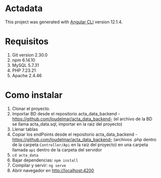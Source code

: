 # Actadata

This project was generated with [Angular CLI](https://github.com/angular/angular-cli) version 12.1.4.

# Requisitos

1. Git version 2.30.0
1. npm 6.14.10
1. MySQL 5.7.31
1. PHP 7.23.21
1. Apache 2.4.46

# Como instalar

1. Clonar el proyecto.
1. Importar BD desde el repositorio acta_data_backend -https://github.com/loudelmar/acta_data_backend- (el archivo de la BD se llama acta_data.sql, importar en la raiz del proyecto)
1. Llenar tablas
1. Copiar los endPoints desde el repositorio acta_data_backend -https://github.com/loudelmar/acta_data_backend- (archivos .php dentro de la carpeta `Controller/Api` en la raiz del proyecto) en una carpeta llamada `api` dentro de la carpeta del servidor
1. `cd acta_data`
1. Bajar dependencias: `npm install`
1. Compilar y servir: `ng serve`
1. Abrir navegador en [http://localhost:4200](http://localhost:4200)

